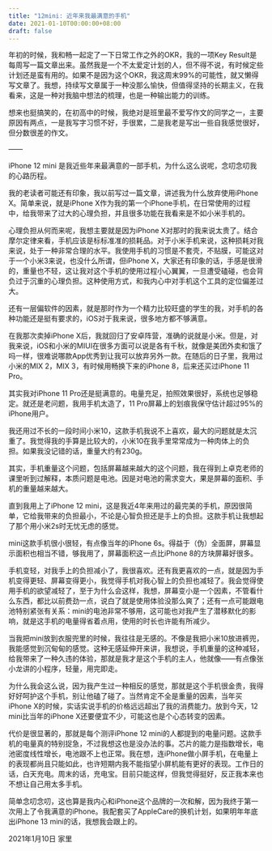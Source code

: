 ```yaml
---
title: "12mini: 近年来我最满意的手机"
date: 2021-01-10T00:00:00+08:00
draft: false
---
```


年初的时候，我和畅一起定了一下日常工作之外的OKR，我的一项Key Result是每周写一篇文章出来。虽然我是一个不太爱定计划的人，但不得不说，有时候定些计划还是蛮有用的。如果不是因为这个OKR，我这周末99%的可能性，就又懒得写文章了。我想，持续写文章属于一种没那么愉快，但值得坚持的长期主义，在我看来，这是一种对我脑中想法的梳理，也是一种输出能力的训练。

想来也挺搞笑的，在初高中的时候，我绝对是班里最不爱写作文的同学之一，主要原因有两点，一是我写字习惯不好，手很累，二是我老是写出一些自我感觉很好，但分数很差的作文。

——

iPhone 12 mini 是我近些年来最满意的一部手机，为什么这么说呢，念叨念叨我的心路历程。

我的老读者可能还有印象，我以前写过一篇文章，讲述我为什么放弃使用iPhone X。简单来说，就是iPhone X作为我的第一个iPhone手机，在日常使用的过程中，给我带来了过大的心理负担，并且很多功能在我看来是不如小米手机的。

心理负担从何而来呢，我想主要就是因为iPhone X对那时的我来说太贵了。结合摩尔定律来看，手机应该是标标准准的损耗品。对于小米手机来说，这种损耗对我来说，处于一种非常合理的水平。我使用手机的习惯是不套壳，不贴膜，可能这对于一个小米3来说，也没什么所谓，但iPhone X，大家还有印象的话，手感是很滑的，重量也不轻，这让我对这个手机的使用过程小心翼翼，一旦遭受磕碰，也会背负过于沉重的心理负担。这种使用方式，和我内心中对手机这个工具的定位偏差过大。

还有一层偏软件的因素，就是那时作为一个精力比较旺盛的学生的我，对手机的各种功能还是挺有要求的，iOS对于我来说，很多地方都不够满意。

在我那次卖掉iPhone X后，我就回归了安卓阵营，准确的说就是小米。但是，对我来说，iOS和小米的MIUI在很多方面可以说是各有千秋，就像是美团外卖和饿了吗一样，很难说哪款App优秀到让我可以放弃另外一款。在随后的日子里，我用过小米的MIX 2，MIX 3，有时候用畅换下来的iPhone 8，后来还买过iPhone 11 Pro。

其实我对iPhone 11 Pro还是挺满意的。电量充足，拍照效果很好，系统也足够稳定。就还是老问题，我用手机太造了，11 Pro屏幕上的划痕我保守估计超过95%的iPhone用户。

我还用过不长的一段时间小米10，这款手机我说不上喜欢，最大的问题就是太沉重了。我觉得我的手算是比较大的，小米10在我手里常常成为一种肉体上的负担。如果我没记错的话，重量大约有230g。

其实，手机重量这个问题，包括屏幕越来越大的这个问题，我在得到上卓克老师的课里听到过解释，本质问题是电池。因是对电池的需求变大，果是屏幕的面积、手机的重量越来越大。

直到我用上了iPhone 12 mini，这是我近4年来用过的最完美的手机，原因很简单，它给我带来的负担最小，不论是心智负担还是手上的负担。这款手机让我想起了那个用小米2s时无忧无虑的感觉。

mini这款手机很小很轻，有点像当年的iPhone 6s。得益于（伪）全面屏，屏幕显示面积也相当不错，够我用了，屏幕面积这一点比iPhone 8的方块屏幕好很多。

手机变轻，对我手上的负担减小了，我很喜欢。还有我更喜欢的一点，就是因为手机变得更轻、屏幕变得更小，我觉得手机对我心智上的负担也减轻了。我会觉得使用手机的欲望减轻了，至于为什么会这样，我想，屏幕变小是一个因素，不管看什么东西，都比以前费劲一点，说白了就是使用体验没那么爽了；还有一点可能跟电池特别紧张有关系：mini的电池非常不够用，这可能也对我产生了潜移默化的影响，就是这手机的电量得省着点用，使用的时长也许能有所减少。

当我把mini放到衣服兜里的时候，我往往是无感的。不像是我把小米10放进裤兜，我能感觉到沉甸甸的感觉。这种无感延伸开来讲，我想说，手机重量的这种减轻，给我带来了一种久违的体验，那就是我才是这个手机的主人，他就像——有点像张小龙讲的小程序，轻量，用完即走。

为什么我会这么说，因为我产生过一种相反的感觉，那就是这个手机很金贵，我得好好呵护这个手机，别让他磕了碰了。当然肯定不全是重量的因素，当年买iPhone X的时候，实话实说手机的价格远远超出了我的消费能力。放到今天，12 mini比当年的iPhone X还要便宜不少，可能这也是个心态转变的因素。

代价是很显著的，那就是每个测评iPhone 12 mini的人都提到的电量问题。这款手机的电量真的特别捉急，不过我想这也是没办法的事。芯片的能力是指数增长，电池密度线性增长，电池跟不上也正常。我在想，连iPhone做小屏手机，在电量上的表现都尚且只能如此，也许短期内我不能指望小屏机能有更好的表现。工作日的话，白天充电。周末的话，充电宝。目前只能这样，但我觉得挺好，反正我本来也不想让自己用太多手机。

简单念叨念叨，这也算是我内心和iPhone这个品牌的一次和解，因为我终于第一次用上了令我满意的iPhone。我配套买了AppleCare的换机计划，如果明年年底出iPhone 13 mini的话，我想我会跟上的。

2021年1月10日 家里